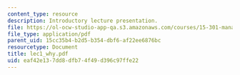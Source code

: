 ```yaml
---
content_type: resource
description: Introductory lecture presentation.
file: https://ol-ocw-studio-app-qa.s3.amazonaws.com/courses/15-301-managerial-psychology-laboratory-fall-2004/eaf42e137dd8dfb74f49d396c97ffe22_lec1_why.pdf
file_type: application/pdf
parent_uid: 15cc35b4-b2d5-b354-dbf6-af22ee6876bc
resourcetype: Document
title: lec1_why.pdf
uid: eaf42e13-7dd8-dfb7-4f49-d396c97ffe22
---
```

